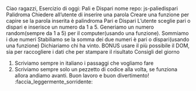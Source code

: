 Ciao ragazzi,
 Esercizio di oggi: Pali e Dispari
nome repo: js-paliedispari
Palidroma
Chiedere all’utente di inserire una parola
Creare una funzione per capire se la parola inserita è palindroma
Pari e Dispari
L’utente sceglie pari o dispari e inserisce un numero da 1 a 5.
Generiamo un numero random(sempre da 1 a 5) per il computer(usando una funzione).
Sommiamo i due numeri
Stabiliamo se la somma dei due numeri è pari o dispari(usando una funzione)
Dichiariamo chi ha vinto.
BONUS
usare il più possibile il DOM, sia per raccogliere i dati che per stampare il risultato
Consigli del giorno
1. Scriviamo sempre in italiano i passaggi che vogliamo fare
2. Scriviamo sempre solo un pezzetto di codice alla volta, se funziona allora andiamo avanti.
Buon lavoro e buon divertimento! :faccia_leggermente_sorridente: